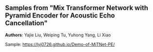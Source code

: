 ## Samples from "Mix Transformer Network with Pyramid Encoder for Acoustic Echo Cancellation"
__Authors__: Yajie Liu, Weiping Tu, Yuhong Yang, Li Xiao


Sample: https://lyj0726.github.io/Demo-of-MiTNet-PE/
